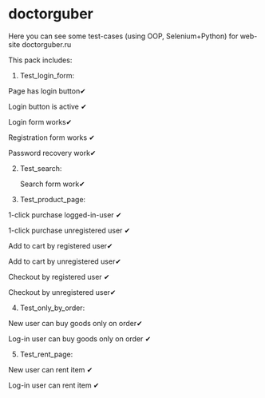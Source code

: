 # doctorguber
Here you can see some test-cases (using OOP, Selenium+Python) for web-site doctorguber.ru

This pack includes:

1) Test_login_form:

  Page has login button✔
  
  Login button is active ✔
  
  Login form works✔
  
  Registration form works ✔
  
  Password recovery work✔
  
2) Test_search:

   Search form work✔
  
3) Test_product_page:

  1-click purchase logged-in-user ✔
  
  1-click purchase unregistered user ✔
  
  Add to cart by registered user✔
  
  Add to cart by unregistered user✔
  
  Checkout by registered user ✔
  
  Checkout by unregistered user✔
 
 4) Test_only_by_order:
 
 New user can buy goods only on order✔
 
 Log-in user can buy goods only on order ✔
 
 5) Test_rent_page:
 
 New user can rent item ✔
 
 Log-in user can rent item ✔
